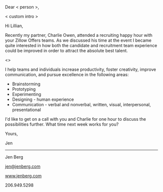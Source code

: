 Dear < person >,

< custom intro >

Hi Lillian,

Recently my partner, Charlie Owen, attended a recruiting happy hour with your Zillow Offers teams. As we discussed his time at the event I became quite interested in how both the candidate and recruitment team experience could be improved in order to attract the absolute best talent.

<>

I help teams and individuals increase productivity, foster creativity, improve communication, and pursue excellence in the following areas:

* Brainstorming
* Prototyping
* Experimenting
* Designing - human experience
* Communication - verbal and nonverbal, written, visual, interpersonal, presentational

I'd like to get on a call with you and Charlie for one hour to discuss the possibilities further. What time next week works for you?

Yours,

Jen
- - -
Jen Berg

jen@jenberg.com

www.jenberg.com

206.949.5298
